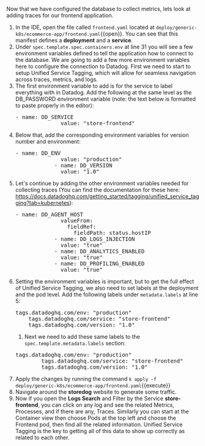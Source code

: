 Now that we have configured the database to collect metrics, lets look at adding traces for our frontend application.

1.  In the IDE, open the file called `frontend.yaml` located at `deploy/generic-k8s/ecommerce-app/frontend.yaml`{{open}}. You can see that this manifest defines a **deployment** and a **service**. 
2.  Under `spec.template.spec.containers.env` at line 31 you will see a few environment variables defined to tell the application how to connect to the database. We are going to add a few more environment variables here to configure the connection to Datadog. First we need to start to setup Unified Service Tagging, which will allow for seamless navigation across traces, metrics, and logs. 
3.  The first environment variable to add is for the service to label everything with in Datadog. Add the following at the same level as the DB_PASSWORD environment variable (note: the text below is formatted to paste properly in the editor):
    <pre class="file" data-target="clipboard">
    - name: DD_SERVICE
                  value: "store-frontend"</pre>
4.  Below that, add the corresponding environment variables for version number and environment:
    <pre class="file" data-target="clipboard">- name: DD_ENV
                  value: "production"
                - name: DD_VERSION
                  value: "1.0"</pre>
5.  Let's continue by adding the other environment variables needed for collecting traces (You can find the documentation for these here: https://docs.datadoghq.com/getting_started/tagging/unified_service_tagging?tab=kubernetes):
    <pre class="file" data-target="clipboard">- name: DD_AGENT_HOST
                  valueFrom:
                    fieldRef:
                      fieldPath: status.hostIP
                - name: DD_LOGS_INJECTION
                  value: "true"
                - name: DD_ANALYTICS_ENABLED
                  value: "true"
                - name: DD_PROFILING_ENABLED
                  value: "true"</pre>
6.  Setting the environment variables is important, but to get the full effect of Unified Service Tagging, we also need to set labels at the deployment and the pod level. Add the following labels under `metadata.labels` at line 5:
    <pre class="file" data-target="clipboard">tags.datadoghq.com/env: "production"
        tags.datadoghq.com/service: "store-frontend"
        tags.datadoghq.com/version: "1.0"</pre>
    1.  Next we need to add these same labels to the `spec.template.metadata.labels` section:
    <pre class="file" data-target="clipboard">tags.datadoghq.com/env: "production"
            tags.datadoghq.com/service: "store-frontend"
            tags.datadoghq.com/version: "1.0"</pre>
7.  Apply the changes by running the command `k apply -f deploy/generic-k8s/ecommerce-app/frontend.yaml`{{execute}}
8.  Navigate around the **storedog** website to generate some traffic.
9.  Now if you open the **Logs Search** and Filter by the Service **store-frontend**, you can click on any log and see the related Metrics, Processes, and if there are any, Traces. Similarly you can start at the Container view then choose Pods at the top left and choose the Frontend pod, then find all the related information. Unified Service Tagging is the key to getting all of this data to show up correctly as related to each other.